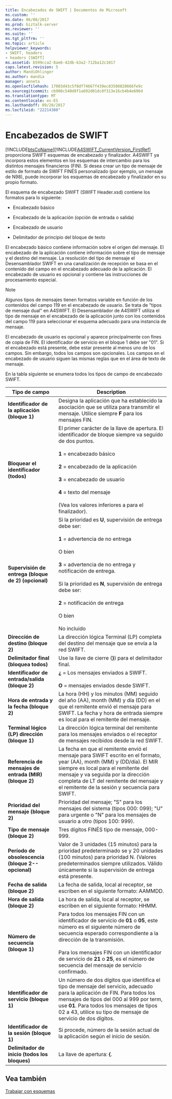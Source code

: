 ```yaml
---
title: Encabezados de SWIFT | Documentos de Microsoft
ms.custom: ''
ms.date: 06/08/2017
ms.prod: biztalk-server
ms.reviewer: ''
ms.suite: ''
ms.tgt_pltfrm: ''
ms.topic: article
helpviewer_keywords:
- SWIFT, headers
- headers [SWIFT]
ms.assetid: b599cca2-8ae6-42db-b3a2-712ba12c1017
caps.latest.revision: 5
author: MandiOhlinger
ms.author: mandia
manager: anneta
ms.openlocfilehash: 17003d43c5f8df74667f439ec83508820666fe9c
ms.sourcegitcommit: cb908c540d8f1a692d01dc8f313e16cb4b4e696d
ms.translationtype: MT
ms.contentlocale: es-ES
ms.lasthandoff: 09/20/2017
ms.locfileid: "22214380"
---
```

# <a name="swift-headers"></a>Encabezados de SWIFT
[!INCLUDE[btsCoName](../../includes/btsconame-md.md)][!INCLUDE[A4SWIFT_CurrentVersion_FirstRef](../../includes/a4swift-currentversion-firstref-md.md)] proporciona SWIFT esquemas de encabezado y finalizador. A4SWIFT ya incorpora estos elementos en los esquemas de intercambio para los distintos mensajes financieros (FIN). Si desea crear un tipo de mensaje de estilo de formato de SWIFT FINÉS personalizado (por ejemplo, un mensaje de N98), puede incorporar los esquemas de encabezado y finalizador en su propio formato.  
  
 El esquema de encabezado SWIFT (SWIFT Header.xsd) contiene los formatos para lo siguiente:  
  
-   Encabezado básico  
  
-   Encabezado de la aplicación (opción de entrada o salida)  
  
-   Encabezado de usuario  
  
-   Delimitador de principio del bloque de texto  
  
 El encabezado básico contiene información sobre el origen del mensaje. El encabezado de la aplicación contiene información sobre el tipo de mensaje y el destino del mensaje. La resolución del tipo de mensaje el Desensamblador SWIFT en una canalización de recepción se basa en el contenido del campo en el encabezado adecuado de la aplicación. El encabezado de usuario es opcional y contiene las instrucciones de procesamiento especial.  
  
> [!NOTE]
>  Algunos tipos de mensajes tienen formatos variable en función de los contenidos del campo 119 en el encabezado de usuario. Se trata de "tipos de mensaje dual" en A4SWIFT. El Desensamblador de A4SWIFT utiliza el tipo de mensaje en el encabezado de la aplicación junto con los contenidos del campo 119 para seleccionar el esquema adecuado para una instancia de mensaje.  
  
 El encabezado de usuario es opcional y aparece principalmente con fines de copia de FIN. El identificador de servicio en el bloque 1 debe ser "01". Si el encabezado está presente, debe estar presente al menos uno de los campos. Sin embargo, todos los campos son opcionales. Los campos en el encabezado de usuario siguen las mismas reglas que en el área de texto de mensaje.  
  
 En la tabla siguiente se enumera todos los tipos de campo de encabezado SWIFT.  
  
|Tipo de campo|Description|  
|----------------|-----------------|  
|**Identificador de la aplicación (bloque 1)**|Designa la aplicación que ha establecido la asociación que se utiliza para transmitir el mensaje. Utilice siempre **F** para los mensajes FIN.|  
|**Bloquear el identificador (todos)**|El primer carácter de la llave de apertura. El identificador de bloque siempre va seguido de dos puntos.<br /><br /> **1** = encabezado básico<br /><br /> **2** = encabezado de la aplicación<br /><br /> **3** = encabezado de usuario<br /><br /> **4** = texto del mensaje<br /><br /> (Vea los valores inferiores a para el finalizador).|  
|**Supervisión de entrega (bloque de 2) (opcional)**|Si la prioridad es **U**, supervisión de entrega debe ser:<br /><br /> **1** = advertencia de no entrega<br /><br /> O bien<br /><br /> **3** = advertencia de no entrega y notificación de entrega.<br /><br /> Si la prioridad es **N**, supervisión de entrega debe ser:<br /><br /> **2** = notificación de entrega<br /><br /> O bien<br /><br /> No incluido|  
|**Dirección de destino (bloque 2)**|La dirección lógica Terminal (LP) completa del destino del mensaje que se envía a la red SWIFT.|  
|**Delimitador final (bloquea todos)**|Use la llave de cierre (**}**) para el delimitador final.|  
|**Identificador de entrada/salida (bloque 2)**|**¿** = Los mensajes enviados a SWIFT.<br /><br /> **O** = mensajes enviados desde SWIFT.|  
|**Hora de entrada y la fecha (bloque 2)**|La hora (HH) y los minutos (MM) seguido del año (AA), month (MM) y día (DD) en el que el remitente envió el mensaje para SWIFT. La fecha y hora de entrada siempre es local para el remitente del mensaje.|  
|**Terminal lógico (LP) dirección (bloque 1)**|La dirección lógica terminal del remitente para los mensajes enviados o el receptor de mensajes recibidos desde la red SWIFT.|  
|**Referencia de mensajes de entrada (MIR) (bloque 2)**|La fecha en que el remitente envió el mensaje para SWIFT escrito en el formato, year (AA), month (MM) y (DD/día). El MIR siempre es local para el remitente del mensaje y va seguida por la dirección completa de LT del remitente del mensaje y el remitente de la sesión y secuencia para SWIFT.|  
|**Prioridad del mensaje (bloque 2)**|Prioridad del mensaje; "S" para los mensajes del sistema (tipos 000: 099); "U" para urgente o "N" para los mensajes de usuario a otro (tipos 100: 999).|  
|**Tipo de mensaje (bloque 2)**|Tres dígitos FINÉS tipo de mensaje, 000-999.|  
|**Período de obsolescencia (bloque 2--opcional)**|Valor de 3 unidades (15 minutos) para la prioridad predeterminado se y 20 unidades (100 minutos) para prioridad N. (Valores predeterminados siempre utilizados. Válido únicamente si la supervisión de entrega está presente.|  
|**Fecha de salida (bloque 2)**|La fecha de salida, local al receptor, se escriben en el siguiente formato: AAMMDD.|  
|**Hora de salida (bloque 2)**|La hora de salida, local al receptor, se escriben en el siguiente formato: HHMM.|  
|**Número de secuencia (bloque 1)**|Para todos los mensajes FIN con un identificador de servicio de **01** o **05**, este número es el siguiente número de secuencia esperado correspondiente a la dirección de la transmisión.<br /><br /> Para los mensajes FIN con un identificador de servicio de **21** o **25**, es el número de secuencia del mensaje de servicio confirmado.|  
|**Identificador de servicio (bloque 1)**|Un número de dos dígitos que identifica el tipo de mensaje del servicio, adecuado para la aplicación de FIN. Para todos los mensajes de tipos del 000 al 999 por term, use **01**. Para todos los mensajes de tipos 02 a 43, utilice su tipo de mensaje de servicio de dos dígitos.|  
|**Identificador de la sesión (bloque 1)**|Si procede, número de la sesión actual de la aplicación según el inicio de sesión.|  
|**Delimitador de inicio (todos los bloques)**|La llave de apertura: **{**.|  
  
## <a name="see-also"></a>Vea también  
 [Trabajar con esquemas](../../adapters-and-accelerators/accelerator-swift/working-with-schemas.md)